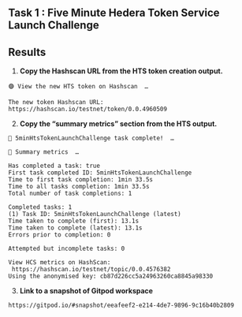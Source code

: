 ## Task 1 : Five Minute Hedera Token Service Launch Challenge

## Results

1. **Copy the Hashscan URL from the HTS token creation output.**

```
🟣 View the new HTS token on Hashscan  …

The new token Hashscan URL: https://hashscan.io/testnet/token/0.0.4960509
```

2. **Copy the “summary metrics” section from the HTS output.**

```
🎉 5minHtsTokenLaunchChallenge task complete!  …

🔢 Summary metrics  …

Has completed a task: true
First task completed ID: 5minHtsTokenLaunchChallenge
Time to first task completion: 1min 33.5s
Time to all tasks completion: 1min 33.5s
Total number of task completions: 1

Completed tasks: 1
(1) Task ID: 5minHtsTokenLaunchChallenge (latest)
Time taken to complete (first): 13.1s
Time taken to complete (latest): 13.1s
Errors prior to completion: 0

Attempted but incomplete tasks: 0

View HCS metrics on HashScan:
 https://hashscan.io/testnet/topic/0.0.4576382
Using the anonymised key: cb87d226cc5a24963260ca8845a98330
```

3. **Link to a snapshot of Gitpod workspace**

```
https://gitpod.io/#snapshot/eeafeef2-e214-4de7-9896-9c16b40b2809
```
